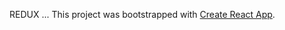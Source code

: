 REDUX
...
This project was bootstrapped with [Create React App](https://github.com/facebook/create-react-app).
